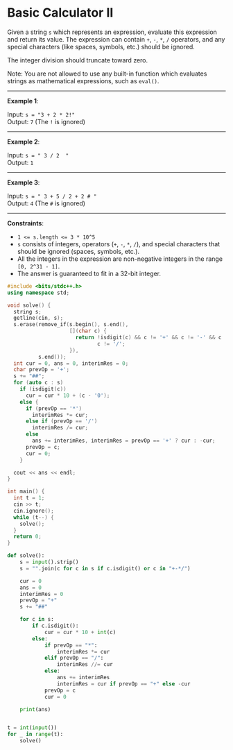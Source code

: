 # Basic Calculator II 

Given a string `s` which represents an expression, evaluate this expression and return its value. The expression can contain `+`, `-`, `*`, `/` operators, and any special characters (like spaces, symbols, etc.) should be ignored.

The integer division should truncate toward zero.

Note: You are not allowed to use any built-in function which evaluates strings as mathematical expressions, such as `eval()`.

---
**Example 1**:

Input: `s = "3 + 2 * 2!"`  
Output: `7` (The `!` is ignored)

---
**Example 2**:

Input: `s = " 3 / 2  "`  
Output: `1`

---
**Example 3**:

Input: `s = " 3 + 5 / 2 + 2 # "`  
Output: `4` (The `#` is ignored)

---
**Constraints**:

- `1 <= s.length <= 3 * 10^5`
- `s` consists of integers, operators (`+`, `-`, `*`, `/`), and special characters that should be ignored (spaces, symbols, etc.).
- All the integers in the expression are non-negative integers in the range `[0, 2^31 - 1]`.
- The answer is guaranteed to fit in a 32-bit integer.


```cpp
#include <bits/stdc++.h>
using namespace std;

void solve() {
  string s;
  getline(cin, s);
  s.erase(remove_if(s.begin(), s.end(),
                    [](char c) {
                      return !isdigit(c) && c != '+' && c != '-' && c != '*' &&
                             c != '/';
                    }),
          s.end());
  int cur = 0, ans = 0, interimRes = 0;
  char prevOp = '+';
  s += "##";
  for (auto c : s)
    if (isdigit(c))
      cur = cur * 10 + (c - '0');
    else {
      if (prevOp == '*')
        interimRes *= cur;
      else if (prevOp == '/')
        interimRes /= cur;
      else
        ans += interimRes, interimRes = prevOp == '+' ? cur : -cur;
      prevOp = c;
      cur = 0;
    }

  cout << ans << endl;
}

int main() {
  int t = 1;
  cin >> t;
  cin.ignore();
  while (t--) {
    solve();
  }
  return 0;
}

```

```python
def solve():
    s = input().strip()
    s = "".join(c for c in s if c.isdigit() or c in "+-*/")

    cur = 0
    ans = 0
    interimRes = 0
    prevOp = "+"
    s += "##"

    for c in s:
        if c.isdigit():
            cur = cur * 10 + int(c)
        else:
            if prevOp == "*":
                interimRes *= cur
            elif prevOp == "/":
                interimRes //= cur
            else:
                ans += interimRes
                interimRes = cur if prevOp == "+" else -cur
            prevOp = c
            cur = 0

    print(ans)


t = int(input())
for _ in range(t):
    solve()

```